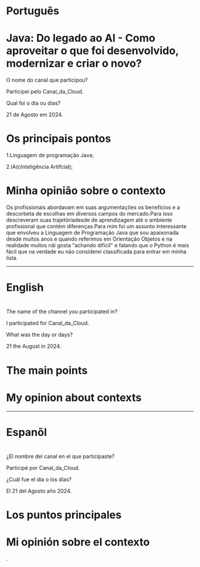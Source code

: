 
# Português

# Java: Do legado ao AI - Como aproveitar o que foi desenvolvido, modernizar e criar o novo?


O nome do canal que participou?

Participei pelo Canal_da_Cloud.

Qual foi o dia ou dias?

21 de Agosto em 2024.

# Os principais pontos

1.Linguagem de programação Java;

2.IA(cInteligência Artifcial);


# Minha opinião sobre o contexto

<p>Os profissionais abordavam em suas argumentações os benefícios e a descorbeta de escolhas em diversos campos do mercado.Para isso descreveram suas trajetóriadesde de aprendizagem até o ambiente profissional que contém diferenças.Para mim foi um assunto interessante que envolveu a Linguagem de Programação Java que sou apaixonada desde muitos anos e quando referimos em Orientação Objetos e na realidade  muitos nãi gosta "achando  difícil" e falando que o Python é mais fácil que na verdade eu não considerei classificada para entrar em minha lista.</p>

--------------------------------------------------------------------------------------------------------------------------------

# English

# 

The name of the channel you participated in?

I participated for Canal_da_Cloud.

What was the day or days?

21 the August in 2024.

# The main points



# My opinion about contexts

<p> </p>

--------------------------------------------------------------------------------------------------------------------------------

# Espanõl 

# 

¿El nombre del canal en el que participaste?

Participé por  Canal_da_Cloud.

¿Cuál fue el día o los días?

El 21 del Agosto año 2024.


# Los puntos principales



#  Mi opinión sobre el contexto

<p>.</p>





